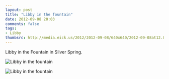 ```yaml
---
layout: post
title: "Libby in the fountain"
date: 2012-09-08 20:03
comments: false
tags: 
- Libby
thumbsrc: http://media.eick.us/2012/2012-09-08/640x640/2012-09-08at12.05.58.jpg
---
```

Libby in the Fountain in Silver Spring.

![Libby in the fountain](http://media.eick.us/media/photographs/2012/2012-09-08/2012-09-08at12.06.05.jpg)


![Libby in the fountain](http://media.eick.us/media/photographs/2012/2012-09-08/2012-09-08at12.05.58.jpg)


